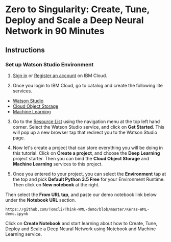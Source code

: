# Zero to Singularity: Create, Tune, Deploy and Scale a Deep Neural Network in 90 Minutes

## Instructions

### Set up Watson Studio Environment

1. [Sign in](https://cloud.ibm.com/login) or [Register an account](https://cloud.ibm.com/registration) on IBM Cloud.

2. Once you login to IBM Cloud, go to catalog and create the following lite services.

- [Watson Studio](https://cloud.ibm.com/catalog/services/watson-studio)
- [Cloud Object Storage](https://cloud.ibm.com/catalog/services/cloud-object-storage)
- [Machine Learning](https://cloud.ibm.com/catalog/services/machine-learning)

3. Go to the [Resource List](https://cloud.ibm.com/resources) using the navigation menu at the top left hand corner. Select the Watson Studio service, and click on **Get Started**. This will pop up a new browser tap that redirect you to the Watson Studio page.

4. Now let's create a project that can store everything you will be doing in this tutorial. Click on **Create a project**, and choose the **Deep Learning** project starter. Then you can bind the **Cloud Object Storage** and **Machine Learning** services to this project.

5. Once you entered to your project, you can select the **Environment** tap at the top and pick **Default Python 3.5 Free** for your Environment Runtime. Then click on **New notebook** at the right.

  Then select the **From URL tap**, and paste our demo notebook link below under the **Notebook URL** section.

  ```
  https://github.com/Tomcli/Think-WML-demo/blob/master/Keras-WML-demo.ipynb
  ```

  Click on **Create Notebook** and start learning about how to Create, Tune, Deploy and Scale a Deep Neural Network using Notebook and Machine Learning service.
